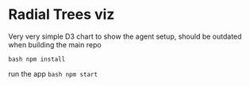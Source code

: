 # Radial Trees viz
Very very simple D3 chart to show the agent setup, should be outdated when building the main repo

`bash
npm install
`

run the app
`bash
npm start
`
